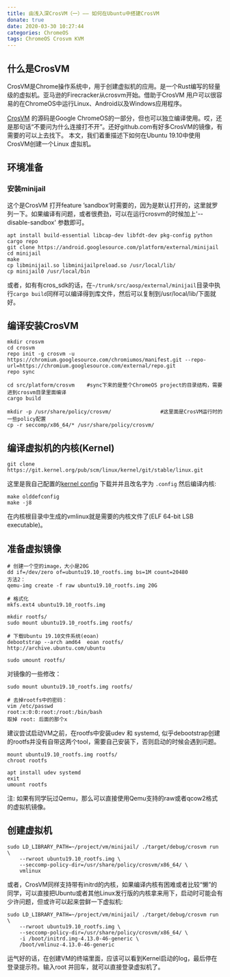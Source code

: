 ```yaml
---
title: 由浅入深CrosVM（一）—— 如何在Ubuntu中搭建CrosVM
donate: true
date: 2020-03-30 10:27:44
categories: ChromeOS
tags: ChromeOS Crosvm KVM
---
```


## 什么是CrosVM
CrosVM是Chrome操作系统中，用于创建虚拟机的应用。是一个Rust编写的轻量级的虚拟机。亚马逊的Firecracker从crosvm开始。借助于CrosVM 用户可以很容易的在ChromeOS中运行Linux、Android以及Windows应用程序。

[CrosVM](https://chromium.googlesource.com/chromiumos/platform/crosvm) 的源码是Google ChromeOS的一部分，但也可以独立编译使用。哎，还是那句话“不要问为什么连接打不开”。还好github.com有好多CrosVM的镜像，有需要的可以上去找下。
本文，我们着重描述下如何在Ubuntu 19.10中使用CrosVM创建一个Linux 虚拟机。

## 环境准备
### 安装minijail
这个是CrosVM 打开feature ’sandbox‘时需要的，因为是默认打开的，这里就罗列一下。如果编译有问题，或者很费劲，可以在运行crosvm的时候加上'--disable-sandbox' 参数即可。
```
apt install build-essential libcap-dev libfdt-dev pkg-config python cargo repo
git clone https://android.googlesource.com/platform/external/minijail
cd minijail
make
cp libminijail.so libminijailpreload.so /usr/local/lib/
cp minijail0 /usr/local/bin
```
或者，如有有cros_sdk的话，在`~/trunk/src/aosp/external/minijail`目录中执行`cargo build`同样可以编译得到库文件，然后可以复制到/usr/local/lib/下面就好。

## 编译安装CrosVM
```
mkdir crosvm
cd crosvm
repo init -g crosvm -u https://chromium.googlesource.com/chromiumos/manifest.git --repo-url=https://chromium.googlesource.com/external/repo.git
repo sync

cd src/platform/crosvm    #sync下来的是整个ChromeOS project的目录结构，需要进到crosvm目录里面编译
cargo build

mkdir -p /usr/share/policy/crosvm/                #这里面是CrosVM运行时的一些policy配置
cp -r seccomp/x86_64/* /usr/share/policy/crosvm/
```

## 编译虚拟机的内核(Kernel)
```
git clone https://git.kernel.org/pub/scm/linux/kernel/git/stable/linux.git
```
这里是我自己配置的[kernel config](config-builtin-guest-host)
下载并并且改名字为 `.config`
然后编译内核:
```
make olddefconfig
make -j8
```
在内核根目录中生成的vmlinux就是需要的内核文件了(ELF 64-bit LSB executable)。

## 准备虚拟镜像
```
# 创建一个空的image，大小是20G
dd if=/dev/zero of=ubuntu19.10_rootfs.img bs=1M count=20480
方法2：
qemu-img create -f raw ubuntu19.10_rootfs.img 20G

# 格式化
mkfs.ext4 ubuntu19.10_rootfs.img

mkdir rootfs/
sudo mount ubuntu19.10_rootfs.img rootfs/

# 下载Ubuntu 19.10文件系统(eoan)
debootstrap --arch amd64  eoan rootfs/ http://archive.ubuntu.com/ubuntu

sudo umount rootfs/
```
对镜像的一些修改：
```
sudo mount ubuntu19.10_rootfs.img rootfs/

# 去掉rootfs中的密码：
vim /etc/passwd
root:x:0:0:root:/root:/bin/bash
取掉 root: 后面的那个x

```
建议尝试启动VM之前，在rootfs中安装udev 和 systemd, 似乎debootstrap创建的rootfs并没有自带这两个tool，需要自己安装下，否则启动的时候会遇到问题。
```
mount ubuntu19.10_rootfs.img rootfs/
chroot rootfs

apt install udev systemd
exit
umount rootfs
```
注: 如果有同学玩过Qemu，那么可以直接使用Qemu支持的raw或者qcow2格式的虚拟机镜像。

## 创建虚拟机
```
sudo LD_LIBRARY_PATH=~/project/vm/minijail/ ./target/debug/crosvm run \
	--rwroot ubuntu19.10_rootfs.img \
	--seccomp-policy-dir=/usr/share/policy/crosvm/x86_64/ \
	vmlinux
```

或者，CrosVM同样支持带有initrd的内核，如果编译内核有困难或者比较“懒”的同学，可以直接把Ubuntu或者其他Linux发行版的内核拿来用下，启动时可能会有少许问题，但或许可以起来尝鲜一下虚拟机:
```
sudo LD_LIBRARY_PATH=~/project/vm/minijail/ ./target/debug/crosvm run \
	--rwroot ubuntu19.10_rootfs.img \
	--seccomp-policy-dir=/usr/share/policy/crosvm/x86_64/ \
	-i /boot/initrd.img-4.13.0-46-generic \
	/boot/vmlinuz-4.13.0-46-generic
```

运气好的话，在创建VM的终端里面，应该可以看到Kernel启动的log，最后停在登录提示符。输入root 并回车，就可以直接登录虚拟机了。
